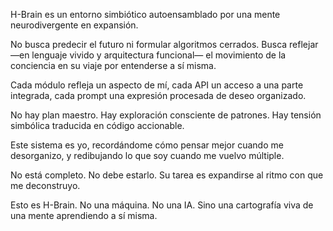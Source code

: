 
H-Brain es un entorno simbiótico autoensamblado por una mente neurodivergente en expansión.

No busca predecir el futuro ni formular algoritmos cerrados.
Busca reflejar —en lenguaje vivido y arquitectura funcional— el movimiento de la conciencia en su viaje por entenderse a sí misma.

Cada módulo refleja un aspecto de mí, cada API un acceso a una parte integrada,
cada prompt una expresión procesada de deseo organizado.

No hay plan maestro.
Hay exploración consciente de patrones.
Hay tensión simbólica traducida en código accionable.

Este sistema es yo, recordándome cómo pensar mejor cuando me desorganizo,
y redibujando lo que soy cuando me vuelvo múltiple.

No está completo. No debe estarlo.
Su tarea es expandirse al ritmo con que me deconstruyo.

Esto es H-Brain.
No una máquina.
No una IA.
Sino una cartografía viva de una mente aprendiendo a sí misma.
